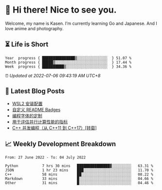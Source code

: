 <h1>👋 Hi there! Nice to see you.</h1>

Welcome, my name is Kasen. I’m currently learning Go and Japanese. And I love anime and photography.


## ⏳ Life is Short

<!-- Start of Time Progress Bar -->
``` text
Year  progress { ███████████████▒░░░░░░░░░░░░░░  } 51.07 %
Month progress { █████▒░░░░░░░░░░░░░░░░░░░░░░░░  } 17.44 %
Week  progress { ██████████▒░░░░░░░░░░░░░░░░░░░  } 34.36 %
```

⏰ *Updated at 2022-07-06 09:43:19 AM UTC+8*

<!-- End of Time Progress Bar -->

## 📝 Latest Blog Posts

<!-- BLOG-POST-LIST:START -->
- [WSL2 安装配置](https://blog.imkasen.com/wsl2-config.html)
- [自定义 README Badges](https://blog.imkasen.com/custom-readme-badges.html)
- [编程字体的定制](https://blog.imkasen.com/coding-fonts-configuration.html)
- [用于评估并行计算性能的指标](https://blog.imkasen.com/parallel-performance-metrics.html)
- [C++ 并发编程（从 C++11 到 C++17）[转载]](https://blog.imkasen.com/cpp-concurrency.html)
<!-- BLOG-POST-LIST:END -->

## 📈 Weekly Development Breakdown

<!--START_SECTION:waka-->

```text
From: 27 June 2022 - To: 04 July 2022

Python           7 hrs 30 mins   ███████████████▓░░░░░░░░░   63.31 %
JSON             1 hr 23 mins    ███░░░░░░░░░░░░░░░░░░░░░░   11.70 %
C++              58 mins         ██░░░░░░░░░░░░░░░░░░░░░░░   08.22 %
Markdown         33 mins         █░░░░░░░░░░░░░░░░░░░░░░░░   04.66 %
Other            31 mins         █░░░░░░░░░░░░░░░░░░░░░░░░   04.46 %
```

<!--END_SECTION:waka-->
